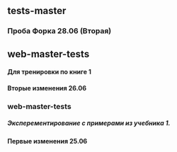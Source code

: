 ## tests-master
<!-- Изменения вносятся в редакторе VS Code. Сохранение Ctrl+S автоматически индексирует файл -->
### Проба Форка 28.06 (Вторая)

## web-master-tests
#### Для тренировки по книге 1
#### Вторые изменения 26.06

### web-master-tests
##### Эксперементирование с примерами из учебника 1.
#### Первые изменения 25.06
